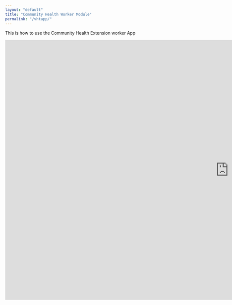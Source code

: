 ```yaml
---
layout: "default"
title: "Community Health Worker Module"
permalink: "/vhtapp/"
---
```


This is how to use the Community Health Extension worker App
<iframe src="https://docs.google.com/presentation/d/e/2PACX-1vRCzYRt2sy48Iepk_HPGaTggBaUcbVuIkrRK_lyYkfR0bkEwg29sGv6UHQMRmP4RlVCylhttqhxGdVb/embed?start=true&loop=false&delayms=3000" frameborder="0" width="1440" height="839" allowfullscreen="true" mozallowfullscreen="true" webkitallowfullscreen="true"></iframe>




